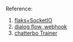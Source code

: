 Reference:
1. [flaks+SocketIO](https://codeburst.io/building-your-first-chat-application-using-flask-in-7-minutes-f98de4adfa5d)
2. [dialog flow, webhook](https://pusher.com/tutorials/chatbot-flask-dialogflow)
3. [chatterbo Trainer](https://medium.com/datadriveninvestor/building-a-machine-learning-chat-bot-with-flask-framework-and-python-2c24b2def49b)
